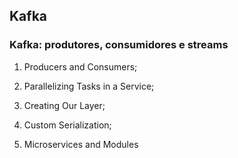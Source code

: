 ## Kafka

### Kafka: produtores, consumidores e streams

1. Producers and Consumers;

2. Parallelizing Tasks in a Service;

3. Creating Our Layer;

4. Custom Serialization;

5. Microservices and Modules
